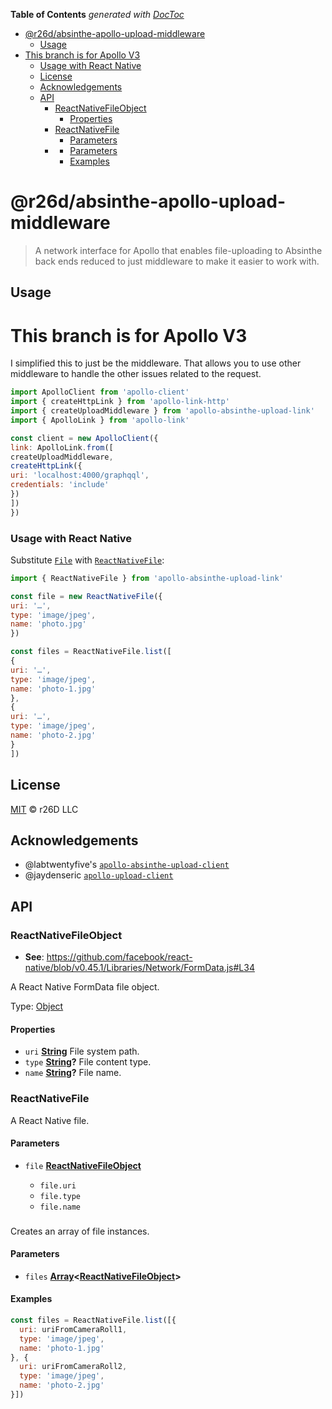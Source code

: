 <!-- START doctoc generated TOC please keep comment here to allow auto update -->
<!-- DON'T EDIT THIS SECTION, INSTEAD RE-RUN doctoc TO UPDATE -->
**Table of Contents**  *generated with [DocToc](https://github.com/thlorenz/doctoc)*

- [@r26d/absinthe-apollo-upload-middleware](#r26dabsinthe-apollo-upload-middleware)
  - [Usage](#usage)
- [This branch is for Apollo V3](#this-branch-is-for-apollo-v3)
    - [Usage with React Native](#usage-with-react-native)
  - [License](#license)
  - [Acknowledgements](#acknowledgements)
  - [API](#api)
    - [ReactNativeFileObject](#reactnativefileobject)
      - [Properties](#properties)
    - [ReactNativeFile](#reactnativefile)
      - [Parameters](#parameters)
    - [](#)
      - [Parameters](#parameters-1)
      - [Examples](#examples)

<!-- END doctoc generated TOC please keep comment here to allow auto update -->

# @r26d/absinthe-apollo-upload-middleware

> A network interface for Apollo that enables file-uploading to Absinthe back ends reduced to just middleware to make it easier to work with.

## Usage

# This branch is for Apollo V3

I simplified this to just be the middleware. That allows you to use other
middleware to handle the other issues related to the request.

```js
import ApolloClient from 'apollo-client'
import { createHttpLink } from 'apollo-link-http'
import { createUploadMiddleware } from 'apollo-absinthe-upload-link'
import { ApolloLink } from 'apollo-link'

const client = new ApolloClient({
link: ApolloLink.from([
createUploadMiddleware,
createHttpLink({
uri: 'localhost:4000/graphqql',
credentials: 'include'
})
])
})
```

### Usage with React Native

Substitute [`File`](https://developer.mozilla.org/en/docs/Web/API/File) with [`ReactNativeFile`](https://github.com/bytewitchcraft/apollo-absinthe-upload-link/blob/master/src/validators.js):

```js
import { ReactNativeFile } from 'apollo-absinthe-upload-link'

const file = new ReactNativeFile({
uri: '…',
type: 'image/jpeg',
name: 'photo.jpg'
})

const files = ReactNativeFile.list([
{
uri: '…',
type: 'image/jpeg',
name: 'photo-1.jpg'
},
{
uri: '…',
type: 'image/jpeg',
name: 'photo-2.jpg'
}
])
```

## License

[MIT](LICENSE.txt) :copyright:  r26D LLC

## Acknowledgements

*   @labtwentyfive's [`apollo-absinthe-upload-client`](https://github.com/labtwentyfive/apollo-absinthe-upload-client)
*   @jaydenseric [`apollo-upload-client`](https://github.com/jaydenseric/apollo-upload-client)

## API

<!-- Generated by documentation.js. Update this documentation by updating the source code. -->

### ReactNativeFileObject

*   **See**: <https://github.com/facebook/react-native/blob/v0.45.1/Libraries/Network/FormData.js#L34>

A React Native FormData file object.

Type: [Object](https://developer.mozilla.org/docs/Web/JavaScript/Reference/Global_Objects/Object)

#### Properties

*   `uri` **[String](https://developer.mozilla.org/docs/Web/JavaScript/Reference/Global_Objects/String)** File system path.
*   `type` **[String](https://developer.mozilla.org/docs/Web/JavaScript/Reference/Global_Objects/String)?** File content type.
*   `name` **[String](https://developer.mozilla.org/docs/Web/JavaScript/Reference/Global_Objects/String)?** File name.

### ReactNativeFile

A React Native file.

#### Parameters

*   `file` **[ReactNativeFileObject](#reactnativefileobject)** 

    *   `file.uri`  
    *   `file.type`  
    *   `file.name`  

###

Creates an array of file instances.

#### Parameters

*   `files` **[Array](https://developer.mozilla.org/docs/Web/JavaScript/Reference/Global_Objects/Array)<[ReactNativeFileObject](#reactnativefileobject)>** 

#### Examples

```javascript
const files = ReactNativeFile.list([{
  uri: uriFromCameraRoll1,
  type: 'image/jpeg',
  name: 'photo-1.jpg'
}, {
  uri: uriFromCameraRoll2,
  type: 'image/jpeg',
  name: 'photo-2.jpg'
}])
```

